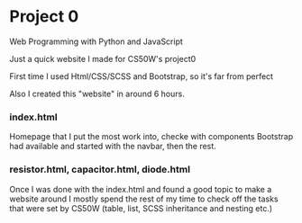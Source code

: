 # Project 0

Web Programming with Python and JavaScript

Just a quick website I made for CS50W's project0

First time I used Html/CSS/SCSS and Bootstrap, so it's far from perfect

Also I created this "website" in around 6 hours.

### index.html ###
Homepage that I put the most work into, checke with components Bootstrap had available
and started with the navbar, then the rest.

### resistor.html, capacitor.html, diode.html ###
Once I was done with the index.html and found a good topic to make a website around I mostly
spend the rest of my time to check off the tasks that were set by CS50W (table, list, SCSS inheritance and nesting etc.)

